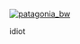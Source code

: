 [![patagonia_bw](https://user-images.githubusercontent.com/38410965/112504450-290d9700-8d62-11eb-8e49-19f27f6084ff.jpg)](https://github.com/stevedepp/stevedepp/blob/gh-pages/frank.md)

idiot
